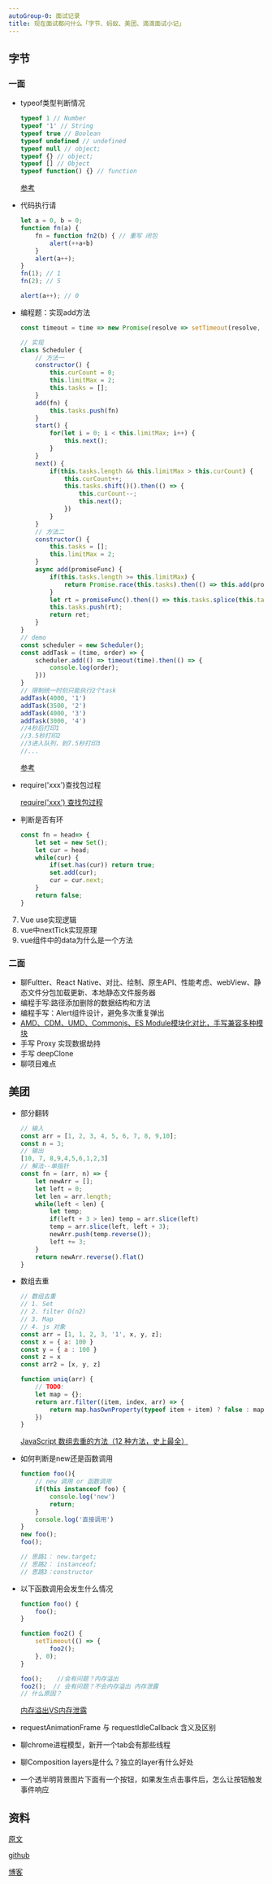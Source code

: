```yaml
---
autoGroup-0: 面试记录
title: 现在面试都问什么「字节、蚂蚁、美团、滴滴面试小记」
---
```

## 字节
### 一面
- typeof类型判断情况

    ```js
    typeof 1 // Number
    typeof '1' // String
    typeof true // Boolean
    typeof undefined // undefined
    typeof null // object;
    typeof {} // object;
    typeof [] // Object
    typeof function() {} // function
    ```
    [参考](/front-end/JavaScript/tips-typeof.html)
- 代码执行请

    ```js
    let a = 0, b = 0;
    function fn(a) {
        fn = function fn2(b) { // 重写 闭包
            alert(++a+b)
        }
        alert(a++);
    }
    fn(1); // 1
    fn(2); // 5

    alert(a++); // 0
    ```

- 编程题：实现add方法

    ```js
    const timeout = time => new Promise(resolve => setTimeout(resolve, time));

    // 实现
    class Scheduler {
        // 方法一
        constructor() {
            this.curCount = 0;
            this.limitMax = 2;
            this.tasks = [];
        }
        add(fn) {
            this.tasks.push(fn)
        }
        start() {
            for(let i = 0; i < this.limitMax; i++) {
                this.next();
            }
        }
        next() {
            if(this.tasks.length && this.limitMax > this.curCount) {
                this.curCount++;
                this.tasks.shift()().then(() => {
                    this.curCount--;
                    this.next();
                })
            }
        }
        // 方法二
        constructor() {
            this.tasks = [];
            this.limitMax = 2;
        }
        async add(promiseFunc) {
            if(this.tasks.length >= this.limitMax) {
                return Promise.race(this.tasks).then(() => this.add(promiseFunc))
            }
            let rt = promiseFunc().then(() => this.tasks.splice(this.tasks.indexOf(rt), 1));
            this.tasks.push(rt);
            return ret;
        }
    }
    // demo
    const scheduler = new Scheduler();
    const addTask = (time, order) => {
        scheduler.add(() => timeout(time).then(() => {
            console.log(order);
        }))
    }
    // 限制统一时刻只能执行2个task
    addTask(4000, '1')
    addTask(3500, '2')
    addTask(4000, '3')
    addTask(3000, '4')
    //4秒后打印1
    //3.5秒打印2
    //3进入队列，到7.5秒打印3 
    //...
    ```
    [参考](/front-end/interview/coding2.html#promise并行限制1)
    
- require('xxx')查找包过程
    
    [require('xxx') 查找包过程](/front-end/engineering/base-require.html)

- 判断是否有环
    ```js
    const fn = head=> {
        let set = new Set();
        let cur = head;
        while(cur) {
            if(set.has(cur)) return true;
            set.add(cur);
            cur = cur.next;
        }
        return false;
    }
    ```
7. Vue use实现逻辑
8. vue中nextTick实现原理
9. vue组件中的data为什么是一个方法

### 二面
- 聊Fultter、React Native、对比、绘制、原生API、性能考虑、webView、静态文件分包加载更新、本地静态文件服务器
- 编程手写:路径添加删除的数据结构和方法
- 编程手写：Alert组件设计，避免多次重复弹出
- [AMD、CDM、UMD、Commonjs、ES Module模块化对比，手写兼容多种模块](/front-end/JavaScript/basics-module-1.html)
- 手写 Proxy 实现数据劫持
- 手写 deepClone
- 聊项目难点

## 美团
- 部分翻转

    ```js
    // 输入
    const arr = [1, 2, 3, 4, 5, 6, 7, 8, 9,10];
    const n = 3;
    // 输出
    [10, 7, 8,9,4,5,6,1,2,3]
    // 解法--单指针
    const fn = (arr, n) => {
        let newArr = [];
        let left = 0;
        let len = arr.length;
        while(left < len) {
            let temp;
            if(left + 3 > len) temp = arr.slice(left)
            temp = arr.slice(left, left + 3);
            newArr.push(temp.reverse());
            left += 3;
        }
        return newArr.reverse().flat()
    }
    ```
- 数组去重

    ```js
    // 数组去重
    // 1. Set
    // 2. filter O(n2)
    // 3. Map
    // 4. js 对象
    const arr = [1, 1, 2, 3, '1', x, y, z];
    const x = { a: 100 }
    const y = { a : 100 }
    const z = x
    const arr2 = [x, y, z]

    function uniq(arr) {
        // TODO:
        let map = {};
        return arr.filter((item, index, arr) => {
            return map.hasOwnProperty(typeof item + item) ? false : map[typeof item + item] = true
        })
    }
    ```
    [JavaScript 数组去重的方法（12 种方法，史上最全）](https://segmentfault.com/a/1190000016418021?utm_source=tag-newest)

- 如何判断是new还是函数调用

    ```js
    function foo(){
        // new 调用 or 函数调用
        if(this instanceof foo) {
            console.log('new')
            return;
        }
        console.log('直接调用')
    }
    new foo();
    foo();

    // 思路1： new.target;
    // 思路2： instanceof;
    // 思路3：constructor
    ```
- 以下函数调用会发生什么情况

    ```js
    function foo() {
        foo();
    }

    function foo2() {
        setTimeout(() => {
            foo2();
        }, 0);
    }

    foo();    //会有问题？内存溢出 
    foo2();  // 会有问题？不会内存溢出 内存泄露
    // 什么原因？
    ```
    [内存溢出VS内存泄露](/front-end/JavaScript/basics-3-0.html)

- requestAnimationFrame 与 requestIdleCallback 含义及区别
- 聊chrome进程模型，新开一个tab会有那些线程
- 聊Composition layers是什么？独立的layer有什么好处
- 一个透半明背景图片下面有一个按钮，如果发生点击事件后，怎么让按钮触发事件响应

## 资料
[原文](https://mp.weixin.qq.com/s/t8Id1E0tSMxcqiCs_O6uwg)

[github](https://github.com/lvisei/ant-fe-interview)

[博客](https://github.com/lvisei/blog)